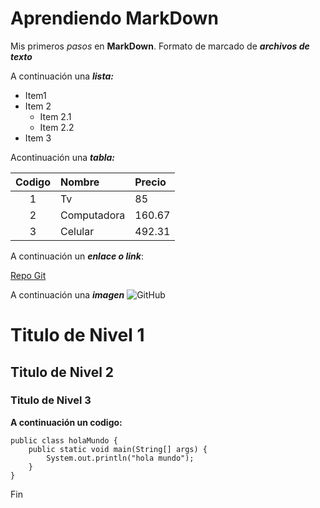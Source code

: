 # Aprendiendo MarkDown

Mis primeros *pasos* en **MarkDown**. Formato de marcado de ***archivos de texto***

A continuación una ___lista:___
* Item1
* Item 2
    * Item 2.1
    * Item 2.2
* Item 3

Acontinuación una ___tabla:___

| Codigo | Nombre | Precio | 
| :-: | :- | :- |
| 1 | Tv | 85 |
| 2 | Computadora | 160.67 |
| 3 | Celular | 492.31 |

A continuación un ___enlace o link___:

[Repo Git](https://github.com/jhonatanJJ2006/UtplRepo1)

A continuación una ___imagen___
![GitHub](https://cdn.prod.website-files.com/5f5a53e153805db840dae2db/64e79ca5aff2fb7295bfddf9_github-que-es.jpg)

# Titulo de Nivel 1
## Titulo de Nivel 2
### Titulo de Nivel 3

__A continuación un codigo:__

    public class holaMundo {
    	public static void main(String[] args) {
    		System.out.println("hola mundo");
    	}
    }
Fin